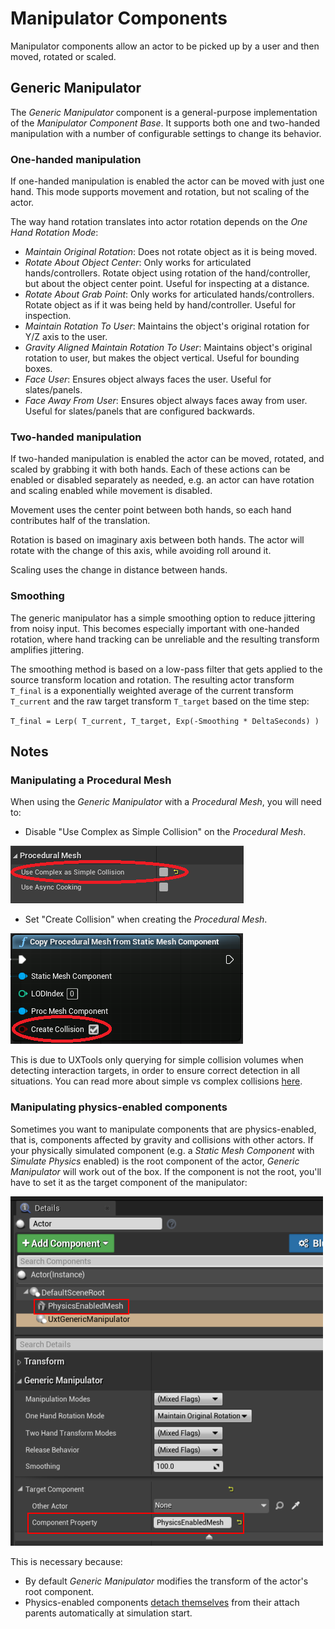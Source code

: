 # Manipulator Components

Manipulator components allow an actor to be picked up by a user and then moved, rotated or scaled.

## Generic Manipulator

The _Generic Manipulator_ component is a general-purpose implementation of the _Manipulator Component Base_. It supports both one and two-handed manipulation with a number of configurable settings to change its behavior.

### One-handed manipulation

If one-handed manipulation is enabled the actor can be moved with just one hand. This mode supports movement and rotation, but not scaling of the actor.

The way hand rotation translates into actor rotation depends on the _One Hand Rotation Mode_:
* _Maintain Original Rotation_: Does not rotate object as it is being moved.
* _Rotate About Object Center_: Only works for articulated hands/controllers. Rotate object using rotation of the hand/controller, but about the object center point. Useful for inspecting at a distance.
* _Rotate About Grab Point_: Only works for articulated hands/controllers. Rotate object as if it was being held by hand/controller. Useful for inspection.
* _Maintain Rotation To User_: Maintains the object's original rotation for Y/Z axis to the user.
* _Gravity Aligned Maintain Rotation To User_: Maintains object's original rotation to user, but makes the object vertical. Useful for bounding boxes.
* _Face User_: Ensures object always faces the user. Useful for slates/panels.
* _Face Away From User_: Ensures object always faces away from user. Useful for slates/panels that are configured backwards.

### Two-handed manipulation

If two-handed manipulation is enabled the actor can be moved, rotated, and scaled by grabbing it with both hands. Each of these actions can be enabled or disabled separately as needed, e.g. an actor can have rotation and scaling enabled while movement is disabled.

Movement uses the center point between both hands, so each hand contributes half of the translation.

Rotation is based on imaginary axis between both hands. The actor will rotate with the change of this axis, while avoiding roll around it.

Scaling uses the change in distance between hands.

### Smoothing

The generic manipulator has a simple smoothing option to reduce jittering from noisy input. This becomes especially important with one-handed rotation, where hand tracking can be unreliable and the resulting transform amplifies jittering.

The smoothing method is based on a low-pass filter that gets applied to the source transform location and rotation. The resulting actor transform `T_final` is a exponentially weighted average of the current transform `T_current` and the raw target transform `T_target` based on the time step:

`T_final = Lerp( T_current, T_target, Exp(-Smoothing * DeltaSeconds) )`

## Notes

### Manipulating a Procedural Mesh

When using the _Generic Manipulator_ with a _Procedural Mesh_, you will need to:

* Disable "Use Complex as Simple Collision" on the _Procedural Mesh_.

![UseComplexAsSimpleCollision](Images/Manipulator/UseComplexAsSimpleCollision.png)

* Set "Create Collision" when creating the _Procedural Mesh_.

![CreateCollision](Images/Manipulator/CreateCollision.png)

This is due to UXTools only querying for simple collision volumes when detecting interaction targets, in order to ensure correct detection in all situations. You can read more about simple vs complex collisions [here](https://docs.unrealengine.com/en-US/Engine/Physics/SimpleVsComplex/index.html).

### Manipulating physics-enabled components

Sometimes you want to manipulate components that are physics-enabled, that is, components affected by gravity and collisions with other actors. If your physically simulated component (e.g. a _Static Mesh Component_ with _Simulate Physics_ enabled) is the root component of the actor, _Generic Manipulator_ will work out of the box. If the component is not the root, you'll have to set it as the target component of the manipulator:

![PhysicsEnabledManipulation](Images/Manipulator/PhysicsEnabledManipulation.png)

This is necessary because:
* By default _Generic Manipulator_ modifies the transform of the actor's root component.
* Physics-enabled components [detach themselves][set-simulate-physics] from their attach parents automatically at simulation start.

[set-simulate-physics]: https://docs.unrealengine.com/en-US/API/Runtime/Engine/Components/UPrimitiveComponent/SetSimulatePhysics/index.html